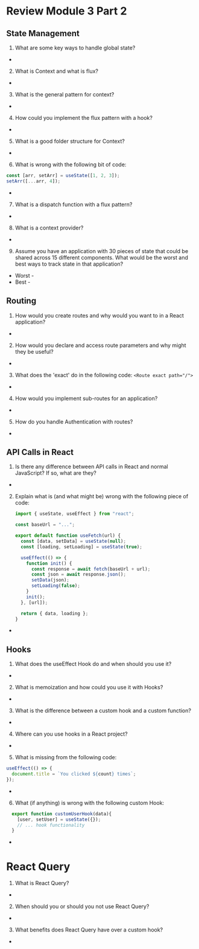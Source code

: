 # Review Module 3 Part 2

## State Management

1. What are some key ways to handle global state?

-

2. What is Context and what is flux?

-

3. What is the general pattern for context?

-

4. How could you implement the flux pattern with a hook?

-

5. What is a good folder structure for Context?

-

6. What is wrong with the following bit of code:

```javascript
const [arr, setArr] = useState([1, 2, 3]);
setArr([...arr, 4]);
```

-

7. What is a dispatch function with a flux pattern?

-

8. What is a context provider?

-

9. Assume you have an application with 30 pieces of state that could be shared across 15 different components. What would be the worst and best ways to track state in that application?

- Worst -
- Best -

## Routing

1. How would you create routes and why would you want to in a React application?

-

2. How would you declare and access route parameters and why might they be useful?

-

3. What does the 'exact' do in the following code: `<Route exact path="/">`

-

4. How would you implement sub-routes for an application?

-

5. How do you handle Authentication with routes?

-

## API Calls in React

1. Is there any difference between API calls in React and normal JavaScript? If so, what are they?

-

2. Explain what is (and what might be) wrong with the following piece of code:

   ```javascript
   import { useState, useEffect } from "react";

   const baseUrl = "...";

   export default function useFetch(url) {
     const [data, setData] = useState(null);
     const [loading, setLoading] = useState(true);

     useEffect(() => {
       function init() {
         const response = await fetch(baseUrl + url);
         const json = await response.json();
         setData(json);
         setLoading(false);
       }
       init();
     }, [url]);

     return { data, loading };
   }
   ```

-

## Hooks

1. What does the useEffect Hook do and when should you use it?

-

2. What is memoization and how could you use it with Hooks?

-

3. What is the difference between a custom hook and a custom function?

-

4. Where can you use hooks in a React project?

- 

5. What is missing from the following code:

```javascript
useEffect(() => {
  document.title = `You clicked ${count} times`;
});
```

-

6. What (if anything) is wrong with the following custom Hook:

```javascript
  export function customUserHook(data){
    [user, setUser] = useState({});
    // ... hook functionality
  }
```

-

# React Query

1. What is React Query?

-

2. When should you or should you not use React Query?

-

3. What benefits does React Query have over a custom hook?

-
